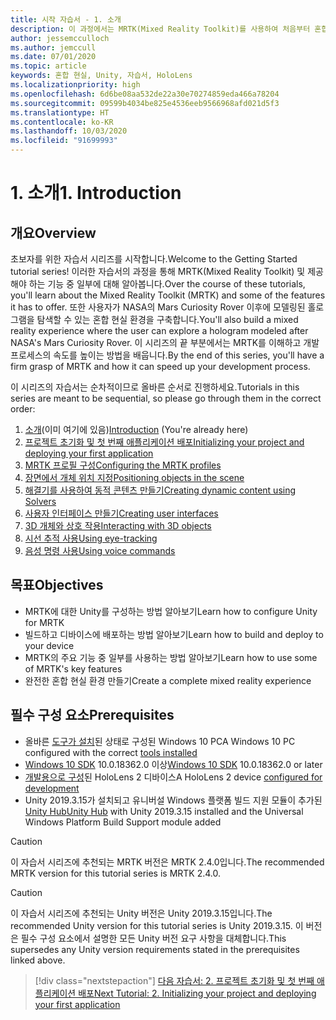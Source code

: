 ```yaml
---
title: 시작 자습서 - 1. 소개
description: 이 과정에서는 MRTK(Mixed Reality Toolkit)를 사용하여 처음부터 혼합 현실 애플리케이션을 만드는 방법을 보여줍니다.
author: jessemcculloch
ms.author: jemccull
ms.date: 07/01/2020
ms.topic: article
keywords: 혼합 현실, Unity, 자습서, HoloLens
ms.localizationpriority: high
ms.openlocfilehash: 6d6be08aa532de22a30e70274859eda466a78204
ms.sourcegitcommit: 09599b4034be825e4536eeb9566968afd021d5f3
ms.translationtype: HT
ms.contentlocale: ko-KR
ms.lasthandoff: 10/03/2020
ms.locfileid: "91699993"
---
```

# <a name="1-introduction"></a><span data-ttu-id="ee597-105">1. 소개</span><span class="sxs-lookup"><span data-stu-id="ee597-105">1. Introduction</span></span>

## <a name="overview"></a><span data-ttu-id="ee597-106">개요</span><span class="sxs-lookup"><span data-stu-id="ee597-106">Overview</span></span>

<span data-ttu-id="ee597-107">초보자를 위한 자습서 시리즈를 시작합니다.</span><span class="sxs-lookup"><span data-stu-id="ee597-107">Welcome to the Getting Started tutorial series!</span></span> <span data-ttu-id="ee597-108">이러한 자습서의 과정을 통해 MRTK(Mixed Reality Toolkit) 및 제공해야 하는 기능 중 일부에 대해 알아봅니다.</span><span class="sxs-lookup"><span data-stu-id="ee597-108">Over the course of these tutorials, you'll learn about the Mixed Reality Toolkit (MRTK) and some of the features it has to offer.</span></span> <span data-ttu-id="ee597-109">또한 사용자가 NASA의 Mars Curiosity Rover 이후에 모델링된 홀로그램을 탐색할 수 있는 혼합 현실 환경을 구축합니다.</span><span class="sxs-lookup"><span data-stu-id="ee597-109">You'll also build a mixed reality experience where the user can explore a hologram modeled after NASA's Mars Curiosity Rover.</span></span> <span data-ttu-id="ee597-110">이 시리즈의 끝 부분에서는 MRTK를 이해하고 개발 프로세스의 속도를 높이는 방법을 배웁니다.</span><span class="sxs-lookup"><span data-stu-id="ee597-110">By the end of this series, you'll have a firm grasp of MRTK and how it can speed up your development process.</span></span>

<span data-ttu-id="ee597-111">이 시리즈의 자습서는 순차적이므로 올바른 순서로 진행하세요.</span><span class="sxs-lookup"><span data-stu-id="ee597-111">Tutorials in this series are meant to be sequential, so please go through them in the correct order:</span></span>

1. <span data-ttu-id="ee597-112">[소개](mr-learning-base-01.md)(이미 여기에 있음)</span><span class="sxs-lookup"><span data-stu-id="ee597-112">[Introduction](mr-learning-base-01.md) (You're already here)</span></span>
2. [<span data-ttu-id="ee597-113">프로젝트 초기화 및 첫 번째 애플리케이션 배포</span><span class="sxs-lookup"><span data-stu-id="ee597-113">Initializing your project and deploying your first application</span></span>](mr-learning-base-02.md)
3. [<span data-ttu-id="ee597-114">MRTK 프로필 구성</span><span class="sxs-lookup"><span data-stu-id="ee597-114">Configuring the MRTK profiles</span></span>](mr-learning-base-03.md)
4. [<span data-ttu-id="ee597-115">장면에서 개체 위치 지정</span><span class="sxs-lookup"><span data-stu-id="ee597-115">Positioning objects in the scene</span></span>](mr-learning-base-04.md)
5. [<span data-ttu-id="ee597-116">해결기를 사용하여 동적 콘텐츠 만들기</span><span class="sxs-lookup"><span data-stu-id="ee597-116">Creating dynamic content using Solvers</span></span>](mr-learning-base-05.md)
6. [<span data-ttu-id="ee597-117">사용자 인터페이스 만들기</span><span class="sxs-lookup"><span data-stu-id="ee597-117">Creating user interfaces</span></span>](mr-learning-base-06.md)
7. [<span data-ttu-id="ee597-118">3D 개체와 상호 작용</span><span class="sxs-lookup"><span data-stu-id="ee597-118">Interacting with 3D objects</span></span>](mr-learning-base-07.md)
8. [<span data-ttu-id="ee597-119">시선 추적 사용</span><span class="sxs-lookup"><span data-stu-id="ee597-119">Using eye-tracking</span></span>](mr-learning-base-08.md)
9. [<span data-ttu-id="ee597-120">음성 명령 사용</span><span class="sxs-lookup"><span data-stu-id="ee597-120">Using voice commands</span></span>](mr-learning-base-09.md)

## <a name="objectives"></a><span data-ttu-id="ee597-121">목표</span><span class="sxs-lookup"><span data-stu-id="ee597-121">Objectives</span></span>

* <span data-ttu-id="ee597-122">MRTK에 대한 Unity를 구성하는 방법 알아보기</span><span class="sxs-lookup"><span data-stu-id="ee597-122">Learn how to configure Unity for MRTK</span></span>
* <span data-ttu-id="ee597-123">빌드하고 디바이스에 배포하는 방법 알아보기</span><span class="sxs-lookup"><span data-stu-id="ee597-123">Learn how to build and deploy to your device</span></span>
* <span data-ttu-id="ee597-124">MRTK의 주요 기능 중 일부를 사용하는 방법 알아보기</span><span class="sxs-lookup"><span data-stu-id="ee597-124">Learn how to use some of MRTK's key features</span></span>
* <span data-ttu-id="ee597-125">완전한 혼합 현실 환경 만들기</span><span class="sxs-lookup"><span data-stu-id="ee597-125">Create a complete mixed reality experience</span></span>

## <a name="prerequisites"></a><span data-ttu-id="ee597-126">필수 구성 요소</span><span class="sxs-lookup"><span data-stu-id="ee597-126">Prerequisites</span></span>

* <span data-ttu-id="ee597-127">올바른 [도구가 설치](../../install-the-tools.md)된 상태로 구성된 Windows 10 PC</span><span class="sxs-lookup"><span data-stu-id="ee597-127">A Windows 10 PC configured with the correct [tools installed](../../install-the-tools.md)</span></span>
* <span data-ttu-id="ee597-128">[Windows 10 SDK](https://developer.microsoft.com/windows/downloads/windows-10-sdk/) 10.0.18362.0 이상</span><span class="sxs-lookup"><span data-stu-id="ee597-128">[Windows 10 SDK](https://developer.microsoft.com/windows/downloads/windows-10-sdk/) 10.0.18362.0 or later</span></span>
* <span data-ttu-id="ee597-129">[개발용으로 구성](../../platform-capabilities-and-apis/using-visual-studio.md#enabling-developer-mode)된 HoloLens 2 디바이스</span><span class="sxs-lookup"><span data-stu-id="ee597-129">A HoloLens 2 device [configured for development](../../platform-capabilities-and-apis/using-visual-studio.md#enabling-developer-mode)</span></span>
* <span data-ttu-id="ee597-130">Unity 2019.3.15가 설치되고 유니버설 Windows 플랫폼 빌드 지원 모듈이 추가된 <a href="https://docs.unity3d.com/Manual/GettingStartedInstallingHub.html" target="_blank">Unity Hub</a></span><span class="sxs-lookup"><span data-stu-id="ee597-130"><a href="https://docs.unity3d.com/Manual/GettingStartedInstallingHub.html" target="_blank">Unity Hub</a> with Unity 2019.3.15 installed and the Universal Windows Platform Build Support module added</span></span>

> [!CAUTION]
> <span data-ttu-id="ee597-131">이 자습서 시리즈에 추천되는 MRTK 버전은 MRTK 2.4.0입니다.</span><span class="sxs-lookup"><span data-stu-id="ee597-131">The recommended MRTK version for this tutorial series is MRTK 2.4.0.</span></span>

> [!CAUTION]
> <span data-ttu-id="ee597-132">이 자습서 시리즈에 추천되는 Unity 버전은 Unity 2019.3.15입니다.</span><span class="sxs-lookup"><span data-stu-id="ee597-132">The recommended Unity version for this tutorial series is Unity 2019.3.15.</span></span> <span data-ttu-id="ee597-133">이 버전은 필수 구성 요소에서 설명한 모든 Unity 버전 요구 사항을 대체합니다.</span><span class="sxs-lookup"><span data-stu-id="ee597-133">This supersedes any Unity version requirements stated in the prerequisites linked above.</span></span>

> [!div class="nextstepaction"]
> [<span data-ttu-id="ee597-134">다음 자습서: 2. 프로젝트 초기화 및 첫 번째 애플리케이션 배포</span><span class="sxs-lookup"><span data-stu-id="ee597-134">Next Tutorial: 2. Initializing your project and deploying your first application</span></span>](mr-learning-base-02.md)

